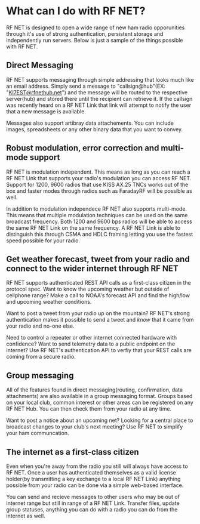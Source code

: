 # What can I do with RF NET?
RF NET is designed to open a wide range of new ham radio opporunities through it's use of strong authentication, persistent storage and independently run servers. Below is just a sample of the things possible with RF NET.

## Direct Messaging
RF NET supports messaging through simple addressing that looks much like an email address. Simply send a message to "callsign@hub"(EX: "KI7EST@rfnethub.net") and the message will be routed to the respective server(hub) and stored there until the recipient can retrieve it. If the callsign was recently heard on a RF NET Link that link will attempt to notify the user that a new message is available.

Messages also support artibray data attachements. You can include images, spreadsheets or any other binary data that you want to convey.

## Robust modulation, error correction and multi-mode support
RF NET is modulation independent. This means as long as you can reach a RF NET Link that supports your radio's modulation you can access RF NET. Support for 1200, 9600 radios that use KISS AX.25 TNCs works out of the box and faster modes through radios such as FaradayRF will be possible as well.

In addition to modulation independece RF NET also supports multi-mode. This means that multiple modulation techniques can be used on the same broadcast frequency. Both 1200 and 9600 bps radios will be able to access the same RF NET Link on the same frequency. A RF NET Link is able to distinguish this through CSMA and HDLC framing letting you use the fastest speed possible for your radio.

## Get weather forecast, tweet from your radio and connect to the wider internet through RF NET
RF NET supports authenticated REST API calls as a first-class citizen in the protocol spec. Want to know the upcoming weather but outside of cellphone range? Make a call to NOAA's forecast API and find the high/low and upcoming weather conditions.

Want to post a tweet from your radio up on the mountain? RF NET's strong authentication makes it possible to send a tweet and *know* that it came from your radio and no-one else.

Need to control a repeater or other internet connected hardware with confidence? Want to send telemetry data to a public endpoint on the internet? Use RF NET's authentication API to verfiy that your REST calls are coming from a secure radio.

## Group messaging
All of the features found in direct messaging(routing, confirmation, data attachments) are also available in a group messaging format. Groups based on your local club, common interest or other areas can be registered on any RF NET Hub. You can then check them from your radio at any time.

Want to post a notice about an upcoming net? Looking for a central place to broadcast changes to your club's next meeting? Use RF NET to simplify your ham communcation.

## The internet as a first-class citizen
Even when you're away from the radio you still will always have access to RF NET. Once a user has authenticated themselves as a valid license holder(by transmitting a key exchange to a local RF NET Link) anything possible from your radio can be done via a simple web-based interface.

You can send and recieve messages to other users who may be out of internet range but still in range of a RF NET Link. Transfer files, update group statuses, anything you can do with a radio you can do from the internet as well.